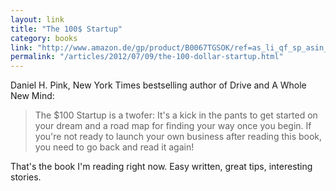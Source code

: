 ```yaml
---
layout: link
title: "The 100$ Startup"
category: books
link: "http://www.amazon.de/gp/product/B0067TGSOK/ref=as_li_qf_sp_asin_il_tl?ie=UTF8&camp=1638&creative=6742&creativeASIN=B0067TGSOK&linkCode=as2&tag=httpdanielpuc-21"
permalink: "/articles/2012/07/09/the-100-dollar-startup.html"
---
```


Daniel H. Pink, New York Times bestselling author of Drive and A Whole New Mind:

> The $100 Startup is a twofer: It's a kick in the pants to get started on your dream and a road map for finding your way once you begin. If you're not ready to launch your own business after reading this book, you need to go back and read it again!

That's the book I'm reading right now. Easy written, great tips, interesting stories.
